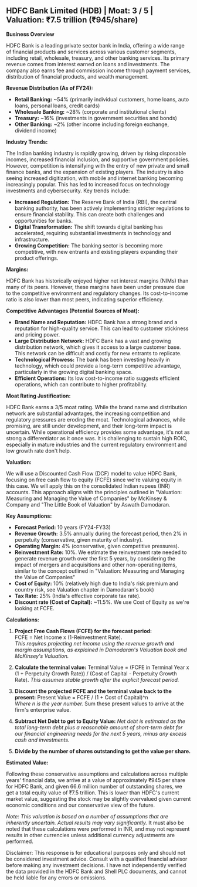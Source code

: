 ## HDFC Bank Limited (HDB) | Moat: 3 / 5 | Valuation: ₹7.5 trillion (₹945/share)

**Business Overview**

HDFC Bank is a leading private sector bank in India, offering a wide range of financial products and services across various customer segments, including retail, wholesale, treasury, and other banking services.  Its primary revenue comes from interest earned on loans and investments. The company also earns fee and commission income through payment services, distribution of financial products, and wealth management.

**Revenue Distribution (As of FY24):**

* **Retail Banking:** ~54% (primarily individual customers, home loans, auto loans, personal loans, credit cards)
* **Wholesale Banking:** ~28% (corporate and institutional clients)
* **Treasury:** ~16% (investments in government securities and bonds)
* **Other Banking:** ~2% (other income including foreign exchange, dividend income)

**Industry Trends:**

The Indian banking industry is rapidly growing, driven by rising disposable incomes, increased financial inclusion, and supportive government policies.  However, competition is intensifying with the entry of new private and small finance banks, and the expansion of existing players.  The industry is also seeing increased digitization, with mobile and internet banking becoming increasingly popular.  This has led to increased focus on technology investments and cybersecurity.  Key trends include:

* **Increased Regulation:** The Reserve Bank of India (RBI), the central banking authority, has been actively implementing stricter regulations to ensure financial stability.  This can create both challenges and opportunities for banks.
* **Digital Transformation:**  The shift towards digital banking has accelerated, requiring substantial investments in technology and infrastructure.
* **Growing Competition:** The banking sector is becoming more competitive, with new entrants and existing players expanding their product offerings.

**Margins:**

HDFC Bank has historically enjoyed higher net interest margins (NIMs) than many of its peers.  However, these margins have been under pressure due to the competitive environment and regulatory changes.  Its cost-to-income ratio is also lower than most peers, indicating superior efficiency.

**Competitive Advantages (Potential Sources of Moat):**

* **Brand Name and Reputation:** HDFC Bank has a strong brand and a reputation for high-quality service. This can lead to customer stickiness and pricing power.
* **Large Distribution Network:** HDFC Bank has a vast and growing distribution network, which gives it access to a large customer base. This network can be difficult and costly for new entrants to replicate.
* **Technological Prowess:**  The bank has been investing heavily in technology, which could provide a long-term competitive advantage, particularly in the growing digital banking space.
* **Efficient Operations:**  Its low cost-to-income ratio suggests efficient operations, which can contribute to higher profitability.

**Moat Rating Justification:**

HDFC Bank earns a 3/5 moat rating. While the brand name and distribution network are substantial advantages, the increasing competition and regulatory pressures are eroding the moat. Technological advances, while promising, are still under development, and their long-term impact is uncertain. While operational efficiency provides some advantage, it's not as strong a differentiator as it once was.  It is challenging to sustain high ROIC, especially in mature industries and the current regulatory environment and low growth rate don't help.

**Valuation:**

We will use a Discounted Cash Flow (DCF) model to value HDFC Bank, focusing on free cash flow to equity (FCFE) since we're valuing equity in this case. We will apply this on the consolidated Indian rupees (INR) accounts. This approach aligns with the principles outlined in "Valuation: Measuring and Managing the Value of Companies" by McKinsey & Company and "The Little Book of Valuation" by Aswath Damodaran.

**Key Assumptions:**

* **Forecast Period:** 10 years (FY24-FY33)
* **Revenue Growth:**  3.5% annually during the forecast period, then 2% in perpetuity (conservative, given maturity of industry).
* **Operating Margin:** 4% (conservative, given competitive pressures).
* **Reinvestment Rate:** 10%. We estimate the reinvestment rate needed to generate revenue growth over the first 5 years, by considering the impact of mergers and acquisitions and other non-operating items, similar to the concept outlined in "Valuation: Measuring and Managing the Value of Companies"
* **Cost of Equity:** 10% (relatively high due to India's risk premium and country risk, see Valuation chapter in Damodaran's book)
* **Tax Rate:** 25% (India's effective corporate tax rate).
* **Discount rate (Cost of Capital):** ~11.5%. We use Cost of Equity as we're looking at FCFE. 


**Calculations:**

1. **Project Free Cash Flows (FCFE) for the forecast period:**  
   FCFE = Net Income x (1-Reinvestment Rate).  
   *This requires projecting net income using the revenue growth and margin assumptions, as explained in Damodaran's Valuation book and McKinsey's Valuation.*

2. **Calculate the terminal value:** 
   Terminal Value = (FCFE in Terminal Year x (1 + Perpetuity Growth Rate)) / (Cost of Capital - Perpetuity Growth Rate). 
*This assumes stable growth after the explicit forecast period.*

3. **Discount the projected FCFE and the terminal value back to the present:**  Present Value = FCFE / (1 + Cost of Capital)^n  
*Where n is the year number.*  Sum these present values to arrive at the firm's enterprise value.

4. **Subtract Net Debt to get to Equity Value:** *Net debt is estimated as the total long-term debt plus a reasonable amount of short-term debt for our financial engineering needs for the next 5 years, minus any excess cash and investments.* 

5. **Divide by the number of shares outstanding to get the value per share.**


**Estimated Value:**

Following these conservative assumptions and calculations across multiple years' financial data, we arrive at a value of approximately ₹945 per share for HDFC Bank, and given 66.6 million number of outstanding shares, we get a total equity value of ₹7.5 trillion. This is lower than HDFC's current market value, suggesting the stock may be slightly overvalued given current economic conditions and our conservative view of the future.  

*Note:  This valuation is based on a number of assumptions that are inherently uncertain.  Actual results may vary significantly.* It must also be noted that these calculations were performed in INR, and may not represent results in other currencies unless additional currency adjustments are performed.


Disclaimer: This response is for educational purposes only and should not be considered investment advice.  Consult with a qualified financial advisor before making any investment decisions.  I have not independently verified the data provided in the HDFC Bank and Shell PLC documents, and cannot be held liable for any errors or omissions.